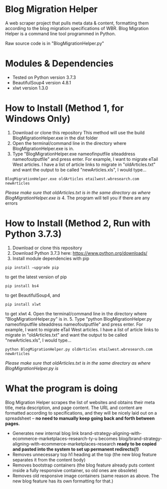 # Blog Migration Helper
A web scraper project that pulls meta data &amp; content, formatting them according to the blog migration specifications of WBR.
Blog Migration Helper is a command line tool programmed in Python.

Raw source code is in "BlogMigrationHelper.py"

# Modules & Dependencies
- Tested on Python version 3.7.3
- BeautifulSoup4 version 4.8.1
- xlwt version 1.3.0

# How to Install (Method 1, for Windows Only)
1. Download or clone this repository
This method will use the build BlogMigrationHelper.exe in the dist folder
2. Open the terminal/command line in the directory where BlogMigrationHelper.exe is in.
3. Type "BlogMigrationHelper.exe nameofinputfile siteaddress nameofoutputfile" and press enter.
For example, I want to migrate eTail West articles. I have a list of article links to migrate in "oldArticles.txt" and want the output to be called "newArticles.xls", I would type...
```
BlogMigrationHelper.exe oldArticles etailwest.wbresearch.com newArticles
```
*Please make sure that oldArticles.txt is in the same directory as where BlogMigrationHelper.exe is*
4. The program will tell you if there are any errors

# How to Install (Method 2, Run with Python 3.7.3)
1. Download or clone this repository
2. Download Python 3.7.3 here:
https://www.python.org/downloads/
3. Install module dependencies with pip
```
pip install –upgrade pip
```
to get the latest version of pip
```
pip install bs4
```
to get BeautifulSoup4, and
```
pip install xlwt
```
to get xlwt
4. Open the terminal/command line in the directory where "BlogMigrationHelper.py" is in.
5. Type "python BlogMigrationHelper.py nameofinputfile siteaddress nameofoutputfile" and press enter.
For example, I want to migrate eTail West articles. I have a list of article links to migrate in "oldArticles.txt" and want the output to be called "newArticles.xls", I would type...
```
python BlogMigrationHelper.py oldArticles etailwest.wbresearch.com newArticles
```
*Please make sure that oldArticles.txt is in the same directory as where BlogMigrationHelper.py is*

# What the program is doing
Blog Migration Helper scrapes the list of websites and obtains their meta title, meta description, and page content. The URL and content are formatted according to specifications, and they will be nicely laid out on a spreadsheet – **no need to manually keep going back and forth between pages.**
- Generates new internal blog link
brand-strategy-aligning-with-ecommerce-marketplaces-research-ty-u
becomes
blog/brand-strategy-aligning-with-ecommerce-marketplaces-research
**ready to be copied and pasted into the system to set up permanent redirects(!)**
- Removes unnecessary top h1 heading at the top (the new blog feature separates it from the content body)
- Removes bootstrap containers (the blog feature already puts content inside a fully responsive container, so old ones are obsolete)
- Removes old responsive image containers (same reason as above. The new blog feature has its own formatting for that.)
